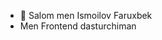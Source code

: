 - 👋 Salom men Ismoilov Faruxbek
- Men Frontend dasturchiman


<!---
faruxbek07/faruxbek07 is a ✨ special ✨ repository because its `README.md` (this file) appears on your GitHub profile.
You can click the Preview link to take a look at your changes.
--->
